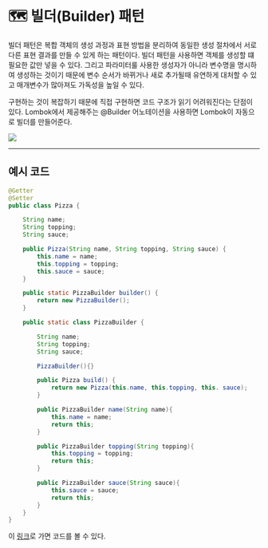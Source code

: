 # 🗺 빌더(Builder) 패턴
<p>빌더 패턴은 복합 객체의 생성 과정과 표현 방법을 분리하여 동일한 생성 절차에서 서로 다른 표현 결과를 만들 수 있게 하는 패턴이다. 빌더 패턴을 사용하면 객체를 생성할 떄 필요한 값만 넣을 수 있다. 그리고 파라미터룰 사용한 생성자가 아니라 변수명을 명시하여 생성하는 것이기 때문에 변수 순서가 바뀌거나 새로 추가될때 유연하게 대처할 수 있고 매개변수가 많아져도 가독성을 높일 수 있다.</p>
<p>구현하는 것이 복잡하기 때문에 직접 구현하면 코드 구조가 읽기 어려워진다는 단점이 있다. Lombok에서 제공해주는 @Builder 어노테이션을 사용하면 Lombok이 자동으로 빌더를 만들어준다.</p>

<img src="https://t1.daumcdn.net/cfile/tistory/993D4D3359DDA43714">

---

## 예시 코드

```java
@Getter
@Setter
public class Pizza {

    String name;
    String topping;
    String sauce;

    public Pizza(String name, String topping, String sauce) {
        this.name = name;
        this.topping = topping;
        this.sauce = sauce;
    }

    public static PizzaBuilder builder() {
        return new PizzaBuilder();
    }

    public static class PizzaBuilder {

        String name;
        String topping;
        String sauce;

        PizzaBuilder(){}

        public Pizza build() {
            return new Pizza(this.name, this.topping, this. sauce);
        }

        public PizzaBuilder name(String name){
            this.name = name;
            return this;
        }

        public PizzaBuilder topping(String topping){
            this.topping = topping;
            return this;
        }

        public PizzaBuilder sauce(String sauce){
            this.sauce = sauce;
            return this;
        }
    }
}
```
이 <a href="https://github.com/rlaisqls/GoF-DesignPatterns/tree/master/src/main/java/com/study/gof/designpattrens/_01_CredentialPatterns/builder">링크</a>로 가면 코드를 볼 수 있다.